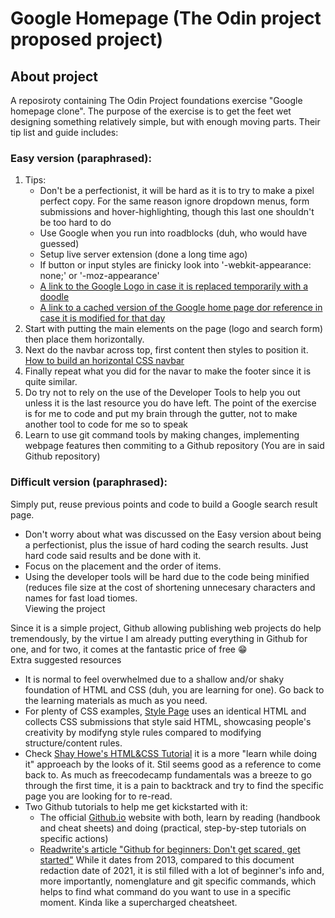 # Google Homepage (The Odin project proposed project)  
## About project  
A reposiroty containing The Odin Project foundations exercise "Google homepage clone". The purpose of the exercise is to get the feet wet designing something relatively simple, but with enough moving parts. Their tip list and guide includes:  
### Easy version (paraphrased):
1. Tips:
	* Don't be a perfectionist, it will be hard as it is to try to make a pixel perfect copy. For the same reason ignore dropdown menus, form submissions and hover-highlighting, though this last one shouldn't be too hard to do
	* Use Google when you run into roadblocks (duh, who would have guessed)
	* Setup live server extension (done a long time ago)
	* If button or input styles are finicky look into '-webkit-appearance: none;' or '-moz-appearance'
	* [A link to the Google Logo in case it is replaced temporarily with a doodle](https://www.google.com/images/branding/googlelogo/1x/googlelogo_color_272x92dp.png)
	* [A link to a cached version of the Google home page dor reference in case it is modified for that day](https://web.archive.org/web/20191130234759/https://www.google.com/)
1. Start with putting the main elements on the page (logo and search form) then place them horizontally.
1. Next do the navbar across top, first content then styles to position it. [How to build an horizontal CSS navbar](http://www.w3schools.com/css/css_navbar.asp)
1. Finally repeat what you did for the navar to make the footer since it is quite similar.
1. Do try not to rely on the use of the Developer Tools to help you out unless it is the last resource you do have left. The point of the exercise is for me to code and put my brain through the gutter, not to make another tool to code for me so to speak
1. Learn to use git command tools by making changes, implementing webpage features then commiting to a Github repository (You are in said Github repository)  
### Difficult version (paraphrased):
Simply put, reuse previous points and code to build a Google search result page.
* Don't worry about what was discussed on the Easy version about being a perfectionist, plus the issue of hard coding the search results. Just hard code said results and be done with it.
* Focus on the placement and the order of items.
* Using the developer tools will be hard due to the code being minified (reduces file size at the cost of shortening unnecesary characters and names for fast load tiomes.  
Viewing the project

Since it is a simple project, Github allowing publishing web projects do help tremendously, by the virtue I am already putting everything in Github for one, and for two, it comes at the fantastic price of free :grin:  
Extra suggested resources

* It is normal to feel overwhelmed due to a shallow and/or shaky foundation of HTML and CSS (duh, you are learning for one). Go back to the learning materials as much as you need.
* For plenty of CSS examples, [Style Page](https://stylestage.dev/) uses an identical HTML and collects CSS submissions that style said HTML, showcasing people's creativity by modifyng style rules compared to modifying structure/content rules.
* Check [Shay Howe's HTML&CSS Tutorial](https://learn.shayhowe.com/html-css/building-your-first-web-page/) it is a more "learn while doing it" approeach by the looks of it. Stil seems good as a reference to come back to. As much as freecodecamp fundamentals was a breeze to go through the first time, it is a pain to backtrack and try to find the specific page you are looking for to re-read.
* Two Github tutorials to help me get kickstarted with it:
	* The official [Github.io](https://try.github.io) website with both, learn by reading (handbook and cheat sheets) and doing (practical, step-by-step tutorials on specific actions)
	* [Readwrite's article "Github for beginners: Don't get scared, get started"](https://readwrite.com/2013/09/30/understanding-github-a-journey-for-beginners-part-1/) While it dates from 2013, compared to this document redaction date of 2021, it is stil filled with a lot of beginner's info and, more importantly, nomenglature and git specific commands, which helps to find what command do you want to use in a specific moment. Kinda like a supercharged cheatsheet.




